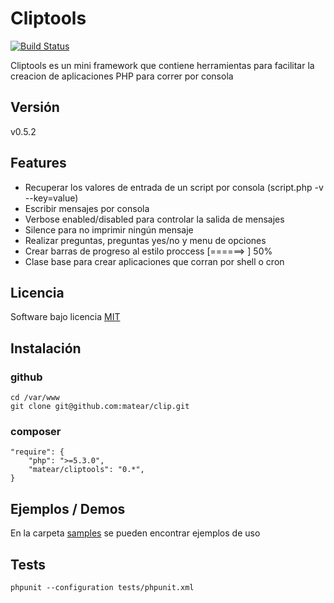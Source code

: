 Cliptools
=========

[![Build Status](https://travis-ci.org/mostofreddy/cliptools.png?branch=master)](https://travis-ci.org/mostofreddy/cliptools)

Cliptools es un mini framework que contiene herramientas para facilitar la creacion de aplicaciones PHP para correr por consola

Versión
-------
v0.5.2

Features
--------

* Recuperar los valores de entrada de un script por consola (script.php -v --key=value)
* Escribir mensajes por consola
* Verbose enabled/disabled para controlar la salida de mensajes
* Silence para no imprimir ningún mensaje
* Realizar preguntas, preguntas yes/no y menu de opciones
* Crear barras de progreso al estilo proccess [======>    ] 50%
* Clase base para crear aplicaciones que corran por shell o cron

Licencia
-------
Software bajo licencia [MIT](http://opensource.org/licenses/mit-license.php)

Instalación
-----------

### github

    cd /var/www
    git clone git@github.com:matear/clip.git

### composer

    "require": {
        "php": ">=5.3.0",
        "matear/cliptools": "0.*",
    }

Ejemplos / Demos
----------------
En la carpeta [samples](https://github.com/matear/cliptools/tree/master/samples) se pueden encontrar ejemplos de uso

Tests
-----

    phpunit --configuration tests/phpunit.xml
